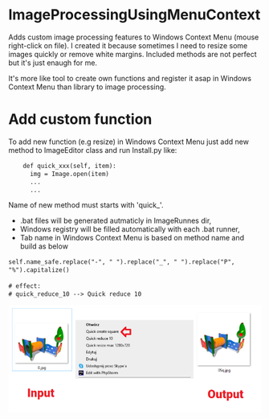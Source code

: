 # ImageProcessingUsingMenuContext

Adds custom image processing features to Windows Context Menu (mouse right-click on file). I created it because sometimes I need to resize some images quickly or remove white margins. Included methods are not perfect but it's just enaugh for me.

It's more like tool to create own functions and register it asap in Windows Context Menu than library to image processing. 


# Add custom function
To add new function (e.g resize) in Windows Context Menu just add new method to ImageEditor class and run Install.py like:
```
    def quick_xxx(self, item):
      img = Image.open(item)
      ...
      ...
```
Name of new method must starts with 'quick_'.


- .bat files will be generated autmaticly in ImageRunnes dir,
- Windows registry will be filled automatically with each .bat runner,
- Tab name in Windows Context Menu is based on method name and build as below  

```
self.name_safe.replace("-", " ").replace("_", " ").replace("P", "%").capitalize()

# effect:
# quick_reduce_10 --> Quick reduce 10
```



![img](https://github.com/Vitz/ImageProcessingUsingMenuContext/blob/master/process.png?raw=true)

